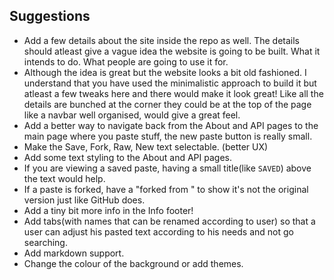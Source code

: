 ## Suggestions

 * Add a few details about the site inside the repo as well. The details should atleast give a vague idea the website is going to be built. What it intends to do. What people are going to use it for.
 * Although the idea is great but the website looks a bit old fashioned. I understand that you have used the minimalistic approach to build it but atleast a few tweaks here and there would make it look great! Like all the details are bunched at the corner they could be at the top of the page like a navbar well organised, would give a great feel.
 * Add a better way to navigate back from the About and API pages to the main page where you paste stuff, the new paste button is really small.
 * Make the Save, Fork, Raw, New text selectable. (better UX)
 * Add some text styling to the About and API pages.
 * If you are viewing a saved paste, having a small title(like `SAVED`) above the text would help.
 * If a paste is forked, have a "forked from <link>" to show it's not the original version just like GitHub does.
 * Add a tiny bit more info in the Info footer!
 * Add tabs(with names that can be renamed according to user) so that a user can adjust his pasted text according to his needs and not go searching. 
 * Add markdown support.
 * Change the colour of the background or add themes.
